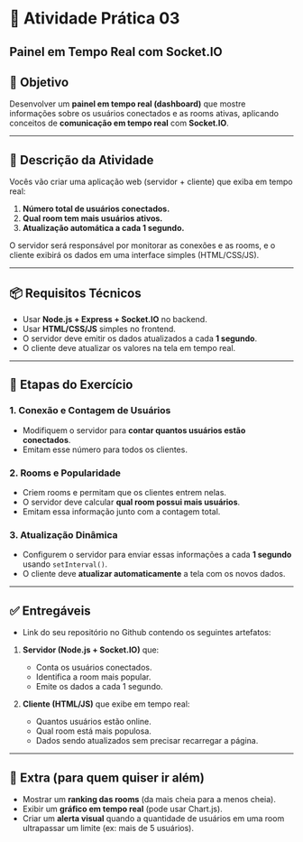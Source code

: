 # 📝 Atividade Prática 03
## Painel em Tempo Real com Socket.IO

## 🎯 Objetivo

Desenvolver um **painel em tempo real (dashboard)** que mostre informações sobre os usuários conectados e as rooms ativas, aplicando conceitos de **comunicação em tempo real** com **Socket.IO**.

---

## 🚀 Descrição da Atividade

Vocês vão criar uma aplicação web (servidor + cliente) que exiba em tempo real:

1. **Número total de usuários conectados.**
2. **Qual room tem mais usuários ativos.**
3. **Atualização automática a cada 1 segundo.**

O servidor será responsável por monitorar as conexões e as rooms, e o cliente exibirá os dados em uma interface simples (HTML/CSS/JS).

---

## 📦 Requisitos Técnicos

* Usar **Node.js + Express + Socket.IO** no backend.
* Usar **HTML/CSS/JS** simples no frontend.
* O servidor deve emitir os dados atualizados a cada **1 segundo**.
* O cliente deve atualizar os valores na tela em tempo real.

---

## 🧩 Etapas do Exercício

### 1. Conexão e Contagem de Usuários

* Modifiquem o servidor para **contar quantos usuários estão conectados**.
* Emitam esse número para todos os clientes.

### 2. Rooms e Popularidade

* Criem rooms e permitam que os clientes entrem nelas.
* O servidor deve calcular **qual room possui mais usuários**.
* Emitam essa informação junto com a contagem total.

### 3. Atualização Dinâmica

* Configurem o servidor para enviar essas informações a cada **1 segundo** usando `setInterval()`.
* O cliente deve **atualizar automaticamente** a tela com os novos dados.

---

## ✅ Entregáveis

* Link do seu repositório no Github contendo os seguintes artefatos:

1. **Servidor (Node.js + Socket.IO)** que:

   * Conta os usuários conectados.
   * Identifica a room mais popular.
   * Emite os dados a cada 1 segundo.

2. **Cliente (HTML/JS)** que exibe em tempo real:

   * Quantos usuários estão online.
   * Qual room está mais populosa.
   * Dados sendo atualizados sem precisar recarregar a página.

---

## 🌟 Extra (para quem quiser ir além)

* Mostrar um **ranking das rooms** (da mais cheia para a menos cheia).
* Exibir um **gráfico em tempo real** (pode usar Chart.js).
* Criar um **alerta visual** quando a quantidade de usuários em uma room ultrapassar um limite (ex: mais de 5 usuários).
